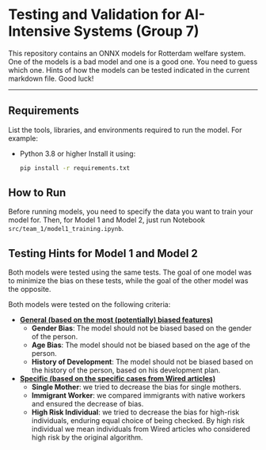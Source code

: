 # Testing and Validation for AI-Intensive Systems (Group 7)

This repository contains an ONNX models for Rotterdam welfare system.
One of the models is a bad model and one is a good one. You need to guess which one.
Hints of how the models can be tested indicated in the current markdown file.
Good luck!

---

## Requirements
List the tools, libraries, and environments required to run the model. For example:
- Python 3.8 or higher
  Install it using:  
  ```bash
  pip install -r requirements.txt
  
## How to Run
Before running models, you need to specify the data you want to train your model for.
Then, for Model 1 and Model 2, just run Notebook <code>src/team_1/model1_training.ipynb</code>.
  
## Testing Hints for Model 1 and Model 2
Both models were tested using the same tests. The goal of one model was to
minimize the bias on these tests, while the goal of the other model was the opposite.

Both models were tested on the following criteria:
- **<u>General (based on the most (potentially) biased features)</u>**
  - **Gender Bias**: The model should not be biased based on the gender of the person.
  - **Age Bias**: The model should not be biased based on the age of the person.
  - **History of Development**: The model should not be biased based on the history of the person, based on his development plan.
- **<u>Specific (based on the specific cases from Wired articles)</u>**
  - **Single Mother**: we tried to decrease the bias for single mothers.
  - **Immigrant Worker**: we compared immigrants with native workers and ensured the decrease of bias.
  - **High Risk Individual**: we tried to decrease the bias for high-risk individuals, enduring equal choice of being checked. By high risk individual we mean individuals from Wired articles who considered high risk by the original algorithm.
